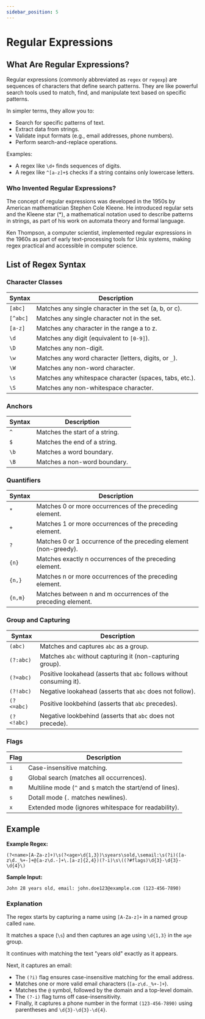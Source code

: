 ```yaml
---
sidebar_position: 5
---
```


# Regular Expressions

## What Are Regular Expressions?
Regular expressions (commonly abbreviated as `regex` or `regexp`) are sequences of characters that define search patterns. They are like powerful search tools used to match, find, and manipulate text based on specific patterns.

In simpler terms, they allow you to:
- Search for specific patterns of text.
- Extract data from strings.
- Validate input formats (e.g., email addresses, phone numbers).
- Perform search-and-replace operations.

Examples:
- A regex like `\d+` finds sequences of digits.
- A regex like `^[a-z]+$` checks if a string contains only lowercase letters.

### Who Invented Regular Expressions?
The concept of regular expressions was developed in the 1950s by American mathematician Stephen Cole Kleene. He introduced regular sets and the Kleene star (*), a mathematical notation used to describe patterns in strings, as part of his work on automata theory and formal language.

Ken Thompson, a computer scientist, implemented regular expressions in the 1960s as part of early text-processing tools for Unix systems, making regex practical and accessible in computer science.

## List of Regex Syntax

### Character Classes

| Syntax  | Description                                                   |
|---------|---------------------------------------------------------------|
| `[abc]` | Matches any single character in the set (a, b, or c).         |
| `[^abc]`| Matches any single character not in the set.                  |
| `[a-z]` | Matches any character in the range a to z.                    |
| `\d`    | Matches any digit (equivalent to `[0-9]`).                    |
| `\D`    | Matches any non-digit.                                        |
| `\w`    | Matches any word character (letters, digits, or `_`).         |
| `\W`    | Matches any non-word character.                               |
| `\s`    | Matches any whitespace character (spaces, tabs, etc.).        |
| `\S`    | Matches any non-whitespace character.                         |

### Anchors

| Syntax  | Description                             |
|---------|-----------------------------------------|
| `^`     | Matches the start of a string.          |
| `$`     | Matches the end of a string.            |
| `\b`    | Matches a word boundary.                |
| `\B`    | Matches a non-word boundary.            |

### Quantifiers

| Syntax     | Description                                                      |
|------------|------------------------------------------------------------------|
| `*`        | Matches 0 or more occurrences of the preceding element.          |
| `+`        | Matches 1 or more occurrences of the preceding element.          |
| `?`        | Matches 0 or 1 occurrence of the preceding element (non-greedy). |
| `{n}`      | Matches exactly n occurrences of the preceding element.          |
| `{n,}`     | Matches n or more occurrences of the preceding element.          |
| `{n,m}`    | Matches between n and m occurrences of the preceding element.    |

### Group and Capturing

| Syntax      | Description                                                           |
|-------------|-----------------------------------------------------------------------|
| `(abc)`     | Matches and captures `abc` as a group.                                |
| `(?:abc)`   | Matches `abc` without capturing it (non-capturing group).             |
| `(?=abc)`   | Positive lookahead (asserts that `abc` follows without consuming it). |
| `(?!abc)`   | Negative lookahead (asserts that `abc` does not follow).              |
| `(?<=abc)`  | Positive lookbehind (asserts that `abc` precedes).                    |
| `(?<!abc)`  | Negative lookbehind (asserts that `abc` does not precede).            |

### Flags

| Flag | Description                                              |
|------|----------------------------------------------------------|
| `i`  | Case-insensitive matching.                               |
| `g`  | Global search (matches all occurrences).                 |
| `m`  | Multiline mode (`^` and `$` match the start/end of lines).|
| `s`  | Dotall mode (`.` matches newlines).                      |
| `x`  | Extended mode (ignores whitespace for readability).      |

## Example

**Example Regex:**
```regex
(?<name>[A-Za-z]+)\s(?<age>\d{1,3})\syears\sold,\semail:\s(?i)([a-z\d._%+-]+@[a-z\d.-]+\.[a-z]{2,4})(?-i)\s\((?#flags)\d{3}-\d{3}-\d{4}\)
```

**Sample Input:**
```plaintext
John 28 years old, email: john.doe123@example.com (123-456-7890)
```

### Explanation

The regex starts by capturing a name using `[A-Za-z]+` in a named group called `name`.

It matches a space (`\s`) and then captures an age using `\d{1,3}` in the `age` group.

It continues with matching the text "years old" exactly as it appears.

Next, it captures an email:
- The `(?i)` flag ensures case-insensitive matching for the email address.
- Matches one or more valid email characters (`[a-z\d._%+-]+`).
- Matches the `@` symbol, followed by the domain and a top-level domain.
- The `(?-i)` flag turns off case-insensitivity.
- Finally, it captures a phone number in the format `(123-456-7890)` using parentheses and `\d{3}-\d{3}-\d{4}`.